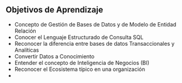 ﻿## Objetivos de Aprendizaje

* Concepto de Gestión de Bases de Datos y de Modelo de Entidad Relación
* Conocer el Lenguaje Estructurado de Consulta SQL
* Reconocer la diferencia entre bases de datos Transaccionales y Analíticas
* Convertir Datos a Conocimiento
* Entender el concepto de Inteligencia de Negocios (BI)
* Reconocer el Ecosistema típico en una organización
* 